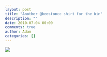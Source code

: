 ```yaml
---
layout: post
title: "Another @beestoncc shirt for the bin"
description: ""
date: 2010-07-04 00:00
comments: true
author: Adam
categories: []
---
```


<img src="/images/another-beestoncc-shirt-for-the-bin/photo.jpg">
